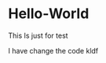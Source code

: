 # Hello-World
This Is just for test



I have change the code kldf

<?php 

echo "jhello sdcd";

?>
